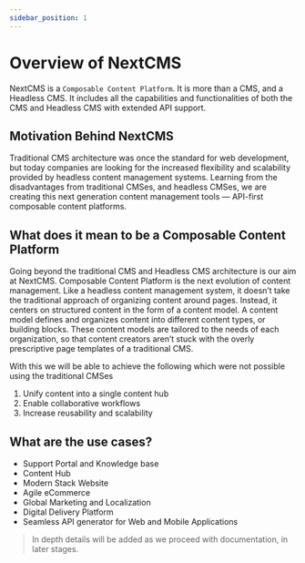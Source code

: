 ```yaml
---
sidebar_position: 1
---
```


# Overview of NextCMS

NextCMS is a `Composable Content Platform`. It is more than a CMS, and a Headless CMS. It includes all the capabilities and functionalities of both the CMS and Headless CMS with extended API support.

## Motivation Behind NextCMS

Traditional CMS architecture was once the standard for web development, but today companies are looking for the increased flexibility and scalability provided by headless content management systems. Learning from the disadvantages from traditional CMSes, and headless CMSes, we are creating this next generation content management tools — API-first composable content platforms.

## What does it mean to be a Composable Content Platform

Going beyond the traditional CMS and Headless CMS architecture is our aim at NextCMS. Composable Content Platform is the next evolution of content management. Like a headless content management system, it doesn’t take the traditional approach of organizing content around pages. Instead, it centers on structured content in the form of a content model. A content model defines and organizes content into different content types, or building blocks. These content models are tailored to the needs of each organization, so that content creators aren’t stuck with the overly prescriptive page templates of a traditional CMS.

With this we will be able to achieve the following which were not possible using the traditional CMSes

1. Unify content into a single content hub
2. Enable collaborative workflows
3. Increase reusability and scalability

## What are the use cases?

- Support Portal and Knowledge base
- Content Hub
- Modern Stack Website
- Agile eCommerce
- Global Marketing and Localization
- Digital Delivery Platform
- Seamless API generator for Web and Mobile Applications

> In depth details will be added as we proceed with documentation, in later stages.
